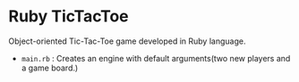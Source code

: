 # Ruby TicTacToe
Object-oriented Tic-Tac-Toe game developed in Ruby language.
- `main.rb` : Creates an engine with default arguments(two new players and a game board.)
